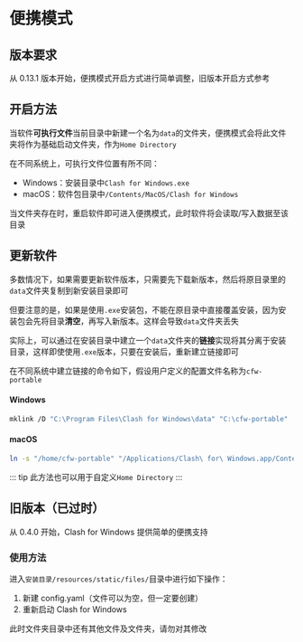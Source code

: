 # 便携模式

## 版本要求

从 0.13.1 版本开始，便携模式开启方式进行简单调整，旧版本开启方式参考

## 开启方法

当软件**可执行文件**当前目录中新建一个名为`data`的文件夹，便携模式会将此文件夹将作为基础启动文件夹，作为`Home Directory`

在不同系统上，可执行文件位置有所不同：

- Windows：安装目录中`Clash for Windows.exe`
- macOS：软件包目录中`/Contents/MacOS/Clash for Windows`

当文件夹存在时，重启软件即可进入便携模式，此时软件将会读取/写入数据至该目录

## 更新软件

多数情况下，如果需要更新软件版本，只需要先下载新版本，然后将原目录里的`data`文件夹复制到新安装目录即可

但要注意的是，如果是使用`.exe`安装包，不能在原目录中直接覆盖安装，因为安装包会先将目录**清空**，再写入新版本。这样会导致`data`文件夹丢失

实际上，可以通过在安装目录中建立一个`data`文件夹的**链接**实现将其分离于安装目录，这样即使使用`.exe`版本，只要在安装后，重新建立链接即可

在不同系统中建立链接的命令如下，假设用户定义的配置文件名称为`cfw-portable`

#### Windows

```sh
mklink /D "C:\Program Files\Clash for Windows\data" "C:\cfw-portable"
```

#### macOS

```sh
ln -s "/home/cfw-portable" "/Applications/Clash\ for\ Windows.app/Contents/MacOS/data"
```

::: tip
此方法也可以用于自定义`Home Directory`
:::

<outdated since="0.4.0">

## 旧版本（已过时）

从 0.4.0 开始，Clash for Windows 提供简单的便携支持

### 使用方法

进入`安装目录/resources/static/files/`目录中进行如下操作：

1. 新建 config.yaml（文件可以为空，但一定要创建）
2. 重新启动 Clash for Windows

此时文件夹目录中还有其他文件及文件夹，请勿对其修改

</outdated>
